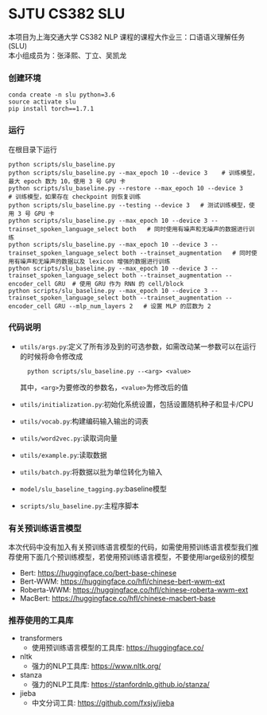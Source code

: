 # SJTU CS382 SLU
本项目为上海交通大学 CS382 NLP 课程的课程大作业三：口语语义理解任务(SLU)  
本小组成员为：张泽熙、丁立、吴凯龙

### 创建环境

    conda create -n slu python=3.6
    source activate slu
    pip install torch==1.7.1

### 运行
    
在根目录下运行

    python scripts/slu_baseline.py
    python scripts/slu_baseline.py --max_epoch 10 --device 3    # 训练模型，最大 epoch 数为 10，使用 3 号 GPU 卡
    python scripts/slu_baseline.py --restore --max_epoch 10 --device 3    # 训练模型，如果存在 checkpoint 则恢复训练
    python scripts/slu_baseline.py --testing --device 3   # 测试训练模型，使用 3 号 GPU 卡
    python scripts/slu_baseline.py --max_epoch 10 --device 3 --trainset_spoken_language_select both   # 同时使用有噪声和无噪声的数据进行训练
    python scripts/slu_baseline.py --max_epoch 10 --device 3 --trainset_spoken_language_select both --trainset_augmentation   # 同时使用有噪声和无噪声的数据以及 lexicon 增强的数据进行训练
    python scripts/slu_baseline.py --max_epoch 10 --device 3 --trainset_spoken_language_select both --trainset_augmentation --encoder_cell GRU  # 使用 GRU 作为 RNN 的 cell/block
    python scripts/slu_baseline.py --max_epoch 10 --device 3 --trainset_spoken_language_select both --trainset_augmentation --encoder_cell GRU --mlp_num_layers 2   # 设置 MLP 的层数为 2

### 代码说明

+ `utils/args.py`:定义了所有涉及到的可选参数，如需改动某一参数可以在运行的时候将命令修改成
        
        python scripts/slu_baseline.py --<arg> <value>
    其中，`<arg>`为要修改的参数名，`<value>`为修改后的值
+ `utils/initialization.py`:初始化系统设置，包括设置随机种子和显卡/CPU
+ `utils/vocab.py`:构建编码输入输出的词表
+ `utils/word2vec.py`:读取词向量
+ `utils/example.py`:读取数据
+ `utils/batch.py`:将数据以批为单位转化为输入
+ `model/slu_baseline_tagging.py`:baseline模型
+ `scripts/slu_baseline.py`:主程序脚本

### 有关预训练语言模型

本次代码中没有加入有关预训练语言模型的代码，如需使用预训练语言模型我们推荐使用下面几个预训练模型，若使用预训练语言模型，不要使用large级别的模型
+ Bert: https://huggingface.co/bert-base-chinese
+ Bert-WWM: https://huggingface.co/hfl/chinese-bert-wwm-ext
+ Roberta-WWM: https://huggingface.co/hfl/chinese-roberta-wwm-ext
+ MacBert: https://huggingface.co/hfl/chinese-macbert-base

### 推荐使用的工具库
+ transformers
  + 使用预训练语言模型的工具库: https://huggingface.co/
+ nltk
  + 强力的NLP工具库: https://www.nltk.org/
+ stanza
  + 强力的NLP工具库: https://stanfordnlp.github.io/stanza/
+ jieba
  + 中文分词工具: https://github.com/fxsjy/jieba

